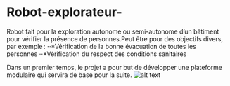 # Robot-explorateur-
Robot fait pour la exploration autonome ou semi-autonome d’un bâtiment pour vérifier la présence de personnes.Peut être pour des objectifs divers, par exemple : 
    ⋅⋅*Vérification de la bonne évacuation de toutes les personnes 
    ⋅⋅*Vérification du respect des conditions sanitaires  

Dans un premier temps, le projet a pour but de développer une plateforme modulaire qui servira de base pour la suite.
![alt text](https://wdi.centralesupelec.fr/boulanger/downloads/Projets/Romi2020.png)

